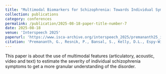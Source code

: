 ```yaml
---
title: "Multimodal Biomarkers for Schizophrenia: Towards Individual Symptom Severity Estimation"
collection: publications
category: conferences
permalink: /publication/2025-08-18-paper-title-number-7
date: 2025-08-18
venue: 'Interspeech 2025'
paperurl: 'https://www.isca-archive.org/interspeech_2025/premananth25_interspeech.html#'
citation: 'Premananth, G., Resnik, P., Bansal, S., Kelly, D.L., Espy-Wilson, C. (2025) Multimodal Biomarkers for Schizophrenia: Towards Individual Symptom Severity Estimation. Proc. Interspeech 2025, 3065-3069, doi: 10.21437/Interspeech.2025-2332'
---
```


This paper is about the use of multimodal features (articulatory, acoustic, video and text) to estimate the severity of individual schizophrenia symptoms to get a more granular understanding of the disorder.